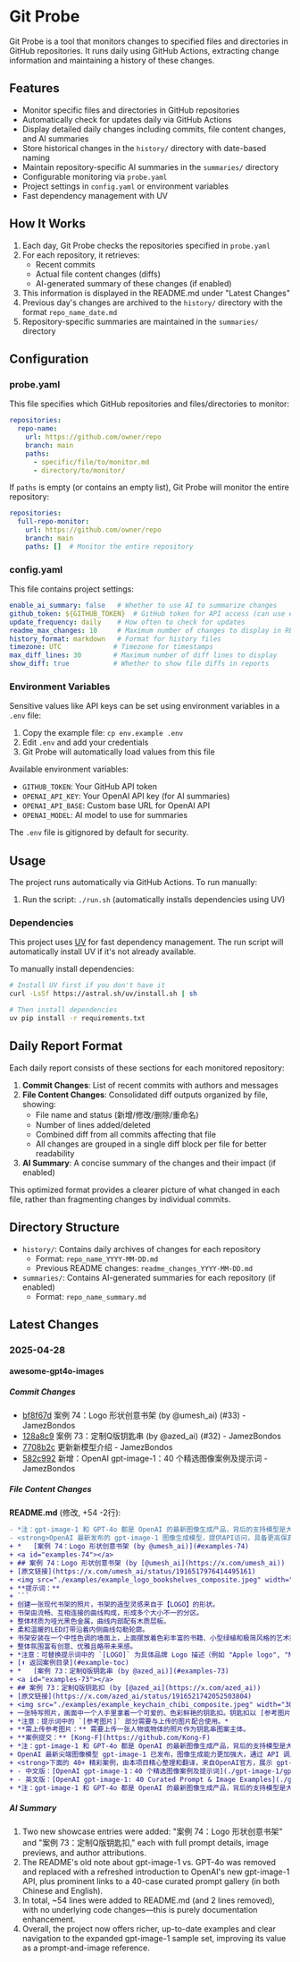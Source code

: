 # Git Probe

Git Probe is a tool that monitors changes to specified files and directories in GitHub repositories. It runs daily using GitHub Actions, extracting change information and maintaining a history of these changes.

## Features

- Monitor specific files and directories in GitHub repositories
- Automatically check for updates daily via GitHub Actions
- Display detailed daily changes including commits, file content changes, and AI summaries
- Store historical changes in the `history/` directory with date-based naming
- Maintain repository-specific AI summaries in the `summaries/` directory
- Configurable monitoring via `probe.yaml`
- Project settings in `config.yaml` or environment variables
- Fast dependency management with UV

## How It Works

1. Each day, Git Probe checks the repositories specified in `probe.yaml`
2. For each repository, it retrieves:
   - Recent commits
   - Actual file content changes (diffs)
   - AI-generated summary of these changes (if enabled)
3. This information is displayed in the README.md under "Latest Changes"
4. Previous day's changes are archived to the `history/` directory with the format `repo_name_date.md`
5. Repository-specific summaries are maintained in the `summaries/` directory

## Configuration

### probe.yaml

This file specifies which GitHub repositories and files/directories to monitor:

```yaml
repositories:
  repo-name:
    url: https://github.com/owner/repo
    branch: main
    paths:
      - specific/file/to/monitor.md
      - directory/to/monitor/
```

If `paths` is empty (or contains an empty list), Git Probe will monitor the entire repository:

```yaml
repositories:
  full-repo-monitor:
    url: https://github.com/owner/repo
    branch: main
    paths: []  # Monitor the entire repository
```

### config.yaml

This file contains project settings:

```yaml
enable_ai_summary: false   # Whether to use AI to summarize changes
github_token: ${GITHUB_TOKEN}  # GitHub token for API access (can use env vars)
update_frequency: daily    # How often to check for updates
readme_max_changes: 10     # Maximum number of changes to display in README
history_format: markdown   # Format for history files
timezone: UTC             # Timezone for timestamps
max_diff_lines: 30        # Maximum number of diff lines to display
show_diff: true           # Whether to show file diffs in reports
```

### Environment Variables

Sensitive values like API keys can be set using environment variables in a `.env` file:

1. Copy the example file: `cp env.example .env`
2. Edit `.env` and add your credentials
3. Git Probe will automatically load values from this file

Available environment variables:
- `GITHUB_TOKEN`: Your GitHub API token
- `OPENAI_API_KEY`: Your OpenAI API key (for AI summaries)
- `OPENAI_API_BASE`: Custom base URL for OpenAI API
- `OPENAI_MODEL`: AI model to use for summaries

The `.env` file is gitignored by default for security.

## Usage

The project runs automatically via GitHub Actions. To run manually:

1. Run the script: `./run.sh` (automatically installs dependencies using UV)

### Dependencies

This project uses [UV](https://github.com/astral-sh/uv) for fast dependency management. The run script will automatically install UV if it's not already available.

To manually install dependencies:

```bash
# Install UV first if you don't have it
curl -LsSf https://astral.sh/uv/install.sh | sh

# Then install dependencies
uv pip install -r requirements.txt
```

## Daily Report Format

Each daily report consists of these sections for each monitored repository:

1. **Commit Changes**: List of recent commits with authors and messages
2. **File Content Changes**: Consolidated diff outputs organized by file, showing:
   - File name and status (新增/修改/删除/重命名)
   - Number of lines added/deleted
   - Combined diff from all commits affecting that file
   - All changes are grouped in a single diff block per file for better readability
3. **AI Summary**: A concise summary of the changes and their impact (if enabled)

This optimized format provides a clearer picture of what changed in each file, rather than fragmenting changes by individual commits.

## Directory Structure

- `history/`: Contains daily archives of changes for each repository
  - Format: `repo_name_YYYY-MM-DD.md`
  - Previous README changes: `readme_changes_YYYY-MM-DD.md`
- `summaries/`: Contains AI-generated summaries for each repository (if enabled)
  - Format: `repo_name_summary.md`

## Latest Changes

### 2025-04-28

#### awesome-gpt4o-images

##### Commit Changes

- [bf8f67d](https://github.com/jamez-bondos/awesome-gpt4o-images/commit/bf8f67d54df92f53b7338c83fefe95f54a5cbd01) 案例 74：Logo 形状创意书架 (by @umesh_ai) (#33) - JamezBondos
- [128a8c9](https://github.com/jamez-bondos/awesome-gpt4o-images/commit/128a8c94359ca23e524ee41b740d9f07130911fc) 案例 73：定制Q版钥匙串 (by @azed_ai) (#32) - JamezBondos
- [7708b2c](https://github.com/jamez-bondos/awesome-gpt4o-images/commit/7708b2c605313fb852b0326bc43dadbe2c8736d8) 更新新模型介绍 - JamezBondos
- [582c992](https://github.com/jamez-bondos/awesome-gpt4o-images/commit/582c992eef859d5d2a3f4c3447258bb2eacd39d3) 新增：OpenAI gpt-image-1：40 个精选图像案例及提示词 - JamezBondos


##### File Content Changes

**README.md** (修改, +54 -2行):

```diff
- *注：gpt‑image‑1 和 GPT‑4o 都是 OpenAI 的最新图像生成产品，背后的支持模型是大致相同的。不同的是前者仅提供 API 访问，后者仅提供官方产品访问，且 gpt‑image‑1 目前较新一些。*
- <strong>OpenAI 最新发布的 gpt‑image‑1 图像生成模型，提供API访问，具备更高保真度、多样风格和精准编辑能力，详情见[🛠️ 工具介绍](#tools-toc)。</strong>
+ *   [案例 74：Logo 形状创意书架 (by @umesh_ai)](#examples-74)
+ <a id="examples-74"></a>
+ ## 案例 74：Logo 形状创意书架 (by [@umesh_ai](https://x.com/umesh_ai))
+ [原文链接](https://x.com/umesh_ai/status/1916517976414495161)
+ <img src="./examples/example_logo_bookshelves_composite.jpeg" width="300" alt="多个由著名公司 Logo 形状启发的现代书架（如 Apple, McDonald's, Google）">
+ **提示词：**
+ ```
+ 创建一张现代书架的照片，书架的造型灵感来自于【LOGO】的形状。
+ 书架由流畅、互相连接的曲线构成，形成多个大小不一的分区。
+ 整体材质为哑光黑色金属，曲线内部配有木质层板。
+ 柔和温暖的LED灯带沿着内侧曲线勾勒轮廓。
+ 书架安装在一个中性色调的墙面上，上面摆放着色彩丰富的书籍、小型绿植和极简风格的艺术摆件。
+ 整体氛围富有创意、优雅且略带未来感。
+ *注意：可替换提示词中的 `[LOGO]` 为具体品牌 Logo 描述（例如 "Apple logo", "McDonald's logo"）。*
+ [⬆️ 返回案例目录](#example-toc)
+ *   [案例 73：定制Q版钥匙串 (by @azed_ai)](#examples-73)
+ <a id="examples-73"></a>
+ ## 案例 73：定制Q版钥匙扣 (by [@azed_ai](https://x.com/azed_ai))
+ [原文链接](https://x.com/azed_ai/status/1916521742052503804)
+ <img src="./examples/example_keychain_chibi_composite.jpeg" width="300" alt="由手持有的可爱彩色软胶钥匙扣集合，带有不同人物的 Chibi 风格图案">
+ 一张特写照片，画面中一个人手里拿着一个可爱的、色彩鲜艳的钥匙扣。钥匙扣以 [参考图片] 的Q版形象为主题，采用软橡胶材质，轮廓用粗黑线勾勒，并连接着一个小巧的银色钥匙圈，背景为中性色调。
+ *注意：提示词中的 `[参考图片]` 部分需要与上传的图片配合使用。*
+ **需上传参考图片：** 需要上传一张人物或物体的照片作为钥匙串图案主体。
+ **案例提交：** [Kong-F](https://github.com/Kong-F)
+ *注：gpt‑image‑1 和 GPT‑4o 都是 OpenAI 的最新图像生成产品，背后的支持模型是大致相同的。不同的是 gpt‑image‑1 仅提供 API 访问，且 gpt‑image‑1 目前较新一些。*
+ OpenAI 最新尖端图像模型 gpt‑image‑1 已发布，图像生成能力更加强大，通过 API 调用提供服务。
+ <strong>下面的 40+ 精彩案例，由本项目精心整理和翻译，来自OpenAI官方，展示 gpt‑image‑1 的强大能力。请戳👇</strong>
+ - 中文版：[OpenAI gpt-image-1：40 个精选图像案例及提示词](./gpt-image-1/gpt-image-1.md)
+ - 英文版：[OpenAI gpt-image-1: 40 Curated Prompt & Image Examples](./gpt-image-1/gpt-image-1-en.md)
+ *注：gpt‑image‑1 和 GPT‑4o 都是 OpenAI 的最新图像生成产品，背后的支持模型是大致相同的。不同的是前者仅提供 API 访问，后者仅提供官方产品访问，且 gpt‑image‑1 目前较新一些。*
```



##### AI Summary

1. Two new showcase entries were added: "案例 74：Logo 形状创意书架" and "案例 73：定制Q版钥匙扣," each with full prompt details, image previews, and author attributions.  
2. The README's old note about gpt-image-1 vs. GPT-4o was removed and replaced with a refreshed introduction to OpenAI's new gpt-image-1 API, plus prominent links to a 40-case curated prompt gallery (in both Chinese and English).  
3. In total, ~54 lines were added to README.md (and 2 lines removed), with no underlying code changes—this is purely documentation enhancement.  
4. Overall, the project now offers richer, up-to-date examples and clear navigation to the expanded gpt-image-1 sample set, improving its value as a prompt-and-image reference.

